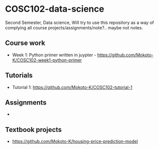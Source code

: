 # COSC102-data-science
Second Semester, Data science, Will try to use this repository as a way of complying all course projects/assignments/note?.. maybe not notes.

## Course work
- Week 1: Python primer written in juypter - https://github.com/Mokoto-K/COSC102-week1-python-primer

## Tutorials
- Tutorial 1: https://github.com/Mokoto-K/COSC102-tutorial-1

## Assignments
-

## Textbook projects
- https://github.com/Mokoto-K/housing-price-prediction-model
